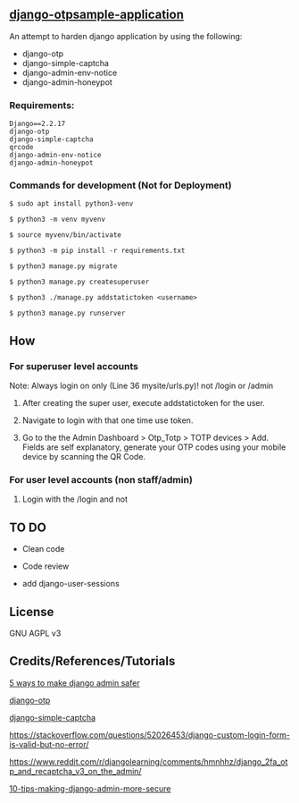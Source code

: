 ## [django-otpsample-application](https://github.com/gr01d/django-otpsample-application)
An attempt to harden django application by using the following:
* django-otp
* django-simple-captcha
* django-admin-env-notice
* django-admin-honeypot

### Requirements:
```
Django==2.2.17
django-otp
django-simple-captcha
qrcode
django-admin-env-notice
django-admin-honeypot
```

### Commands for development (Not for Deployment)
```
$ sudo apt install python3-venv

$ python3 -m venv myvenv

$ source myvenv/bin/activate

$ python3 -m pip install -r requirements.txt

$ python3 manage.py migrate

$ python3 manage.py createsuperuser

$ python3 ./manage.py addstatictoken <username>

$ python3 manage.py runserver
```

## How

### For superuser level accounts

Note: Always login on <your-secret-admin-url> only (Line 36 mysite/urls.py)! not /login or /admin

1. After creating the super user, execute addstatictoken for the user.

2. Navigate to <your-secret-admin-url>  login with that one time use token.

3. Go to the the Admin Dashboard > Otp_Totp > TOTP devices > Add. Fields are self explanatory, generate your OTP codes using your mobile device by scanning the QR Code.

### For user level accounts (non staff/admin)

1. Login with the /login and not <your-secret-admin-url>

## TO DO

- Clean code

- Code review

- add django-user-sessions


## License

GNU AGPL v3

## Credits/References/Tutorials

[5 ways to make django admin safer](https://hackernoon.com/5-ways-to-make-django-admin-safer-eb7753698ac8)

[django-otp](https://github.com/django-otp/django-otp)

[django-simple-captcha](https://github.com/mbi/django-simple-captcha)

https://stackoverflow.com/questions/52026453/django-custom-login-form-is-valid-but-no-error/

https://www.reddit.com/r/djangolearning/comments/hmnhhz/django_2fa_otp_and_recaptcha_v3_on_the_admin/

[10-tips-making-django-admin-more-secure](https://opensource.com/article/18/1/10-tips-making-django-admin-more-secure)
